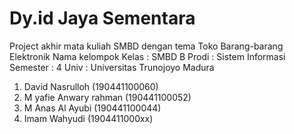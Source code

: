 # Dy.id Jaya Sementara
Project akhir mata kuliah SMBD dengan tema Toko Barang-barang Elektronik
Nama kelompok 
Kelas    : SMBD B
Prodi    : Sistem Informasi
Semester : 4
Univ     : Universitas Trunojoyo Madura

1. David Nasrulloh (190441100060)
2. M yafie Anwary rahman (190441100052)
3. M Anas Al Ayubi (190441100044)
4. Imam Wahyudi (1904411000xx)
